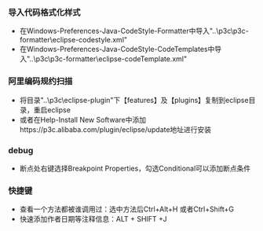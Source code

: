 ### 导入代码格式化样式 ###
- 在Windows-Preferences-Java-CodeStyle-Formatter中导入"..\p3c\p3c-formatter\eclipse-codestyle.xml"
- 在Windows-Preferences-Java-CodeStyle-CodeTemplates中导入"..\p3c\p3c-formatter\eclipse-codeTemplate.xml"
### 阿里编码规约扫描 ###
- 将目录"..\p3c\eclipse-plugin"下【features】及【plugins】复制到eclipse目录，重启eclipse
- 或者在Help-Install New Software中添加https://p3c.alibaba.com/plugin/eclipse/update地址进行安装
### debug ###
- 断点处右键选择Breakpoint Properties，勾选Conditional可以添加断点条件
### 快捷键 ###
- 查看一个方法都被谁调用过：选中方法后Ctrl+Alt+H 或者Ctrl+Shift+G
- 快速添加作者日期等注释信息：ALT + SHIFT +J
